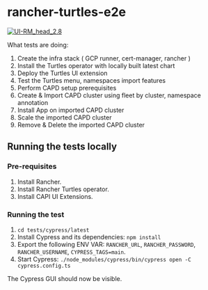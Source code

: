 # rancher-turtles-e2e

[![UI-RM_head_2.8](https://github.com/rancher-sandbox/rancher-turtles-e2e/actions/workflows/ui-rm_head_2.8.yaml/badge.svg?branch=main)](https://github.com/rancher-sandbox/rancher-turtles-e2e/actions/workflows/ui-rm_head_2.8.yaml)

What tests are doing:
1. Create the infra stack ( GCP runner, cert-manager, rancher )
2. Install the Turtles operator with locally built latest chart
3. Deploy the Turtles UI extension
4. Test the Turtles menu, namespaces import features
5. Perform CAPD setup prerequisites
6. Create & Import CAPD cluster using fleet by cluster, namespace annotation
7. Install App on imported CAPD cluster
8. Scale the imported CAPD cluster
9. Remove & Delete the imported CAPD cluster


## Running the tests locally

### Pre-requisites
1. Install Rancher.
2. Install Rancher Turtles operator.
3. Install CAPI UI Extensions.

### Running the test
1. `cd tests/cypress/latest`
2. Install Cypress and its dependencies: `npm install`
3. Export the following ENV VAR: `RANCHER_URL`, `RANCHER_PASSWORD`, `RANCHER_USERNAME`, `CYPRESS_TAGS=main`.
4. Start Cypress: `./node_modules/cypress/bin/cypress open -C cypress.config.ts`

The Cypress GUI should now be visible.
